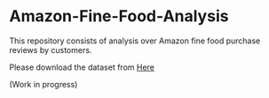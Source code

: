 # Amazon-Fine-Food-Analysis
This repository consists of analysis over Amazon fine food purchase reviews by customers.

Please download the dataset from [Here](https://www.kaggle.com/snap/amazon-fine-food-reviews)

(Work in progress)
